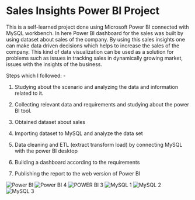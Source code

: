 # Sales Insights Power BI Project
This is a self-learned project done using Microsoft Power BI connected with MySQL workbench. In here Power BI dashboard for the sales was built by using dataset about sales of the company. By using this sales insights one can make data driven decisions which helps to increase the sales of the company. This kind of data visualization can be used as a solution for problems such as issues in tracking sales in dynamically growing market, issues with the insights of the business. 

Steps which I followed: -

1.	Studying about the scenario and analyzing the data and information related to it.

2.	Collecting relevant data and requirements and studying about the power BI tool.

3.	Obtained dataset about sales 

4.	Importing dataset to MySQL and analyze the data set

5.	Data cleaning and ETL (extract transform load) by connecting MySQL with the power BI desktop

6.	Building a dashboard according to the requirements

7.	Publishing the report to the web version of Power BI

![Power BI](https://user-images.githubusercontent.com/88538105/208263644-e877e46f-3c3c-4e79-acc8-f4823e308fe1.png)
![Power BI 4](https://user-images.githubusercontent.com/88538105/208263653-04e76c48-aba7-4c07-ac49-86b1a70c2b7e.png)
![POWER BI 3](https://user-images.githubusercontent.com/88538105/208264122-49916ead-0b23-4d13-ad61-4dbd3a60a7af.png)
![MySQL 1](https://user-images.githubusercontent.com/88538105/208264145-749fa91f-96bf-4abf-95bd-8fc0b36e1ecb.png)
![MySQL 2](https://user-images.githubusercontent.com/88538105/208264148-7317bcd1-71ae-4c86-8adf-0f31639327a0.png)
![MySQL 3](https://user-images.githubusercontent.com/88538105/208264150-77f0d8f8-b408-4c3b-a4d7-ce2eccab6296.png)
